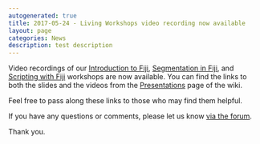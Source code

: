 ```yaml
---
autogenerated: true
title: 2017-05-24 - Living Workshops video recording now available
layout: page
categories: News
description: test description
---
```


Video recordings of our [Introduction to Fiji](http://imagej.github.io/presentations/fiji-introduction/#/), [Segmentation in Fiji](http://imagej.github.io/presentations/fiji-segmentation/#/), and [Scripting with Fiji](http://imagej.github.io/presentations/fiji-scripting/#/) workshops are now available. You can find the links to both the slides and the videos from the [Presentations](Presentations) page of the wiki.

Feel free to pass along these links to those who may find them helpful.

If you have any questions or comments, please let us know [via the forum](http://forum.imagej.net/t/imagej-workshops-intro-segmentation-and-scripting/5358).

Thank you.


